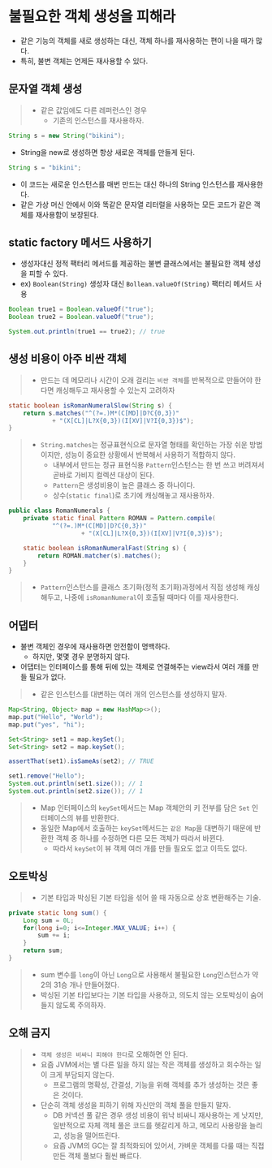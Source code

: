 # 불필요한 객체 생성을 피해라

- 같은 기능의 객체를 새로 생성하는 대신, 객체 하나를 재사용하는 편이 나을 때가 많다.
- 특히, 불변 객체는 언제든 재사용할 수 있다.

## 문자열 객체 생성
> - 같은 값임에도 다른 레퍼런스인 경우
>   - 기존의 인스턴스를 재사용하자.
```java
String s = new String("bikini");
```
- String을 new로 생성하면 항상 새로운 객체를 만들게 된다.
```java
String s = "bikini";
```
- 이 코드는 새로운 인스턴스를 매번 만드는 대신 하나의 String 인스턴스를 재사용한다.
- 같은 가상 머신 안에서 이와 똑같은 문자열 리터럴을 사용하는 모든 코드가 같은 객체를 재사용함이 보장된다.

## static factory 메서드 사용하기
- 생성자대신 정적 팩터리 메서드를 제공하는 불변 클래스에서는 불필요한 객체 생성을 피할 수 있다.
- ex) `Boolean(String)` 생성자 대신 `Bollean.valueOf(String)` 팩터리 메서드 사용

```java
Boolean true1 = Boolean.valueOf("true");
Boolean true2 = Boolean.valueOf("true");

System.out.println(true1 == true2); // true
```

## 생성 비용이 아주 비싼 객체
> - 만드는 데 메모리나 시간이 오래 걸리는 `비싼 객체`를 반복적으로 만들어야 한다면 캐싱해두고 재사용할 수 있는지 고려하자

```java
static boolean isRomanNumeralSlow(String s) {
    return s.matches("^(?=.)M*(C[MD]|D?C{0,3})"
            + "(X[CL]|L?X{0,3})(I[XV]|V?I{0,3})$");
}
```
> - `String.matches`는 정규표현식으로 문자열 형태를 확인하는 가장 쉬운 방법이지만, 성능이 중요한 상황에서 반복해서 사용하기 적합하지 않다.
>   - 내부에서 만드는 정규 표현식용 `Pattern`인스턴스는 한 번 쓰고 버려져서 곧바로 가비지 컬렉션 대상이 된다.
>   - `Pattern`은 생성비용이 높은 클래스 중 하나이다.
>   - 상수(`static final`)로 초기에 캐싱해놓고 재사용하자.
```java
public class RomanNumerals {
    private static final Pattern ROMAN = Pattern.compile(
            "^(?=.)M*(C[MD]|D?C{0,3})"
                    + "(X[CL]|L?X{0,3})(I[XV]|V?I{0,3})$");

    static boolean isRomanNumeralFast(String s) {
        return ROMAN.matcher(s).matches();
    }
}
```
> - `Pattern`인스턴스를 클래스 초기화(정적 초기화)과정에서 직접 생성해 캐싱해두고, 나중에 `isRomanNumeral`이 호출될 때마다 이를 재사용한다.

## 어댑터
- 불변 객체인 경우에 재사용하면 안전함이 명백하다.
  - 하지만, 몇몇 경우 분명하지 않다.
- 어댑터는 인터페이스를 통해 뒤에 있는 객체로 연결해주는 view라서 여러 개를 만들 필요가 없다.

> - 같은 인스턴스를 대변하는 여러 개의 인스턴스를 생성하지 말자.
```java
Map<String, Object> map = new HashMap<>();
map.put("Hello", "World");
map.put("yes", "hi");

Set<String> set1 = map.keySet();
Set<String> set2 = map.keySet();

assertThat(set1).isSameAs(set2); // TRUE

set1.remove("Hello");
System.out.println(set1.size()); // 1
System.out.println(set2.size()); // 1
```

> - Map 인터페이스의 `keySet`메서드는 Map 객체안의 키 전부를 담은 `Set` 인터페이스의 뷰를 반환한다.
> - 동일한 Map에서 호출하는 `keySet`메서드는 `같은 Map`을 대변하기 때문에 반환한 객체 중 하나를 수정하면 다른 모든 객체가 따라서 바뀐다.
>   - 따라서 `keySet`이 뷰 객체 여러 개를 만들 필요도 없고 이득도 없다.

## 오토박싱
> - 기본 타입과 박싱된 기본 타입을 섞어 쓸 때 자동으로 상호 변환해주는 기술.
```java
private static long sum() {
	Long sum = 0L;
	for(long i=0; i<=Integer.MAX_VALUE; i++) {
		sum += i;
	}
	return sum;
}
```
> - sum 변수를 `long`이 아닌 `Long`으로 사용해서 불필요한 `Long`인스턴스가 약 2의 31승 개나 만들어졌다.
> - 박싱된 기본 타입보다는 기본 타입을 사용하고, 의도치 않는 오토박싱이 숨어들지 않도록 주의하자.

## 오해 금지
> - `객체 생성은 비싸니 피해야 한다`로 오해하면 안 된다.
> - 요즘 JVM에서는 별 다른 일을 하지 않는 작은 객체를 생성하고 회수하는 일이 크게 부담되지 않는다.
>   - 프로그램의 명확성, 간결성, 기능을 위해 객체를 추가 생성하는 것은 좋은 것이다.
> - 단순히 객체 생성을 피하기 위해 자신만의 객체 풀을 만들지 말자.
>   - DB 커넥션 풀 같은 경우 생성 비용이 워낙 비싸니 재사용하는 게 낫지만, 일반적으로 자체 객체 풀은 코드를 헷갈리게 하고, 메모리 사용량을 늘리고, 성능을 떨어뜨린다.
>   - 요즘 JVM의 GC는 잘 최적화되어 있어서, 가벼운 객체를 다룰 때는 직접 만든 객체 풀보다 훨씬 빠르다.
